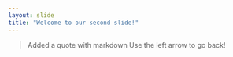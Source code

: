 ```yaml
---
layout: slide
title: "Welcome to our second slide!"
---
```

> Added a quote with markdown 
Use the left arrow to go back!

